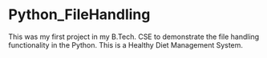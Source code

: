 # Python_FileHandling
This was my first project in my B.Tech. CSE to demonstrate the file handling functionality in the Python.
This is a Healthy Diet Management System.
